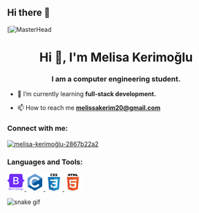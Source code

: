 ## Hi there 👋
 [![MasterHead](https://img.freepik.com/premium-vector/big-data-business-software-abstract-concept-vector-illustrations_107173-32502.jpg?w=1380)
<h1 align="center">Hi 👋, I'm Melisa Kerimoğlu</h1>
<h3 align="center">I am a computer engineering student.</h3>

- 🌱 I’m currently learning **full-stack development.**

- 📫 How to reach me **melissakerim20@gmail.com**

<h3 align="left">Connect with me:</h3>
<p align="left">
<a href="https://linkedin.com/in/melisa-kerimoğlu-2867b22a2" target="blank"><img align="center" src="https://raw.githubusercontent.com/rahuldkjain/github-profile-readme-generator/master/src/images/icons/Social/linked-in-alt.svg" alt="melisa-kerimoğlu-2867b22a2" height="30" width="40" /></a>
</p>

<h3 align="left">Languages and Tools:</h3>
<p align="left"> <a href="https://getbootstrap.com" target="_blank" rel="noreferrer"> <img src="https://raw.githubusercontent.com/devicons/devicon/master/icons/bootstrap/bootstrap-plain-wordmark.svg" alt="bootstrap" width="40" height="40"/> </a> <a href="https://www.cprogramming.com/" target="_blank" rel="noreferrer"> <img src="https://raw.githubusercontent.com/devicons/devicon/master/icons/c/c-original.svg" alt="c" width="40" height="40"/> </a> <a href="https://www.w3schools.com/css/" target="_blank" rel="noreferrer"> <img src="https://raw.githubusercontent.com/devicons/devicon/master/icons/css3/css3-original-wordmark.svg" alt="css3" width="40" height="40"/> </a> <a href="https://www.w3.org/html/" target="_blank" rel="noreferrer"> <img src="https://raw.githubusercontent.com/devicons/devicon/master/icons/html5/html5-original-wordmark.svg" alt="html5" width="40" height="40"/> </a> </p>

![snake gif](https://github.com/melskrm/melskrm/blob/output/github-contribution-grid-snake.gif)
